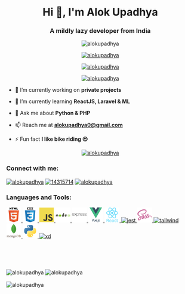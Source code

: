 <h1 align="center">Hi 👋, I'm Alok Upadhya</h1>
<h3 align="center">A mildly lazy developer from India</h3>

<p align="center"> <img src="https://komarev.com/ghpvc/?username=alokupadhya&label=Profile%20views&color=0e75b6&style=flat" alt="alokupadhya" /> </p>

<p align="center"> <a href="https://github.com/ryo-ma/github-profile-trophy"><img src="https://github-profile-trophy.vercel.app/?username=alokupadhya&theme=radical" alt="alokupadhya" /></a> </p>

<p align="center"> <a href="https://twitter.com/alokupadhya" target="blank"><img src="https://img.shields.io/twitter/follow/alokupadhya?logo=twitter&style=for-the-badge" alt="alokupadhya" /></a> </p>

<p align="center"> <a href="https://alokupadhya.cc" target="blank"><img src="https://img.shields.io/website?label=alokupadhya.cc&style=for-the-badge&url=https%3A%2F%2Frishub.cc" alt="alokupadhya" /></a> </p>


- 🔭 I’m currently working on **private projects**

- 🌱 I’m currently learning **ReactJS, Laravel & ML**

- 💬 Ask me about **Python & PHP**

- 📫 Reach me at **alokupadhya0@gmail.com**

- ⚡ Fun fact **I like bike riding 😍**


<p align="center"> <a href="https://open.spotify.com/user/31drjew66te656erjtmaoozu65si" target="blank"><img src="https://spotify-snowy.vercel.app/api/spotify" alt="alokupadhya" /></a> </p>



<h3 align="left">Connect with me:</h3>
<p align="left">
<a href="https://twitter.com/alokupadhya" target=”_blank”><img align="center" src="https://raw.githubusercontent.com/rahuldkjain/github-profile-readme-generator/master/src/images/icons/Social/twitter.svg" alt="alokupadhya" height="30" width="40" /></a>
<a href="https://stackoverflow.com/users/12088879" target="_blank"><img align="center" src="https://raw.githubusercontent.com/rahuldkjain/github-profile-readme-generator/master/src/images/icons/Social/stack-overflow.svg" alt="14315714" height="30" width="40" /></a>
<a href="https://instagram.com/alokupadhya" target="_blank"><img align="center" src="https://raw.githubusercontent.com/rahuldkjain/github-profile-readme-generator/master/src/images/icons/Social/instagram.svg" alt="alokupadhya" height="30" width="40" /></a>
</p>

<h3 align="left">Languages and Tools:</h3>
<p align="left">
    <a href="https://www.w3.org/html/" target="_blank"> <img src="https://raw.githubusercontent.com/devicons/devicon/master/icons/html5/html5-original-wordmark.svg" alt="html5" width="40" height="40"/> </a>
    <a href="https://www.w3schools.com/css/" target="_blank"> <img src="https://raw.githubusercontent.com/devicons/devicon/master/icons/css3/css3-original-wordmark.svg" alt="css3" width="40" height="40"/> </a>
    <a href="https://developer.mozilla.org/en-US/docs/Web/JavaScript" target="_blank"> <img src="https://raw.githubusercontent.com/devicons/devicon/master/icons/javascript/javascript-original.svg" alt="javascript" width="40" height="40"/> </a>
      <a href="https://nodejs.org" target="_blank"> <img src="https://raw.githubusercontent.com/devicons/devicon/master/icons/nodejs/nodejs-original-wordmark.svg" alt="nodejs" width="40" height="40"/> </a>
    <a href="https://expressjs.com" target="_blank"> <img src="https://raw.githubusercontent.com/devicons/devicon/master/icons/express/express-original-wordmark.svg" alt="express" width="40" height="40"/> </a>
      <a href="https://vuejs.org/" target="_blank"> <img src="https://raw.githubusercontent.com/devicons/devicon/master/icons/vuejs/vuejs-original-wordmark.svg" alt="vuejs" width="40" height="40"/> </a>
      <a href="https://reactjs.org/" target="_blank"> <img src="https://raw.githubusercontent.com/devicons/devicon/master/icons/react/react-original-wordmark.svg" alt="react" width="40" height="40"/> </a>
   <a href="https://jestjs.io" target="_blank"> <img src="https://www.vectorlogo.zone/logos/jestjsio/jestjsio-icon.svg" alt="jest" width="40" height="40"/> </a>
      <a href="https://sass-lang.com" target="_blank"> <img src="https://raw.githubusercontent.com/devicons/devicon/master/icons/sass/sass-original.svg" alt="sass" width="40" height="40"/> </a>
    <a href="https://tailwindcss.com/" target="_blank"> <img src="https://www.vectorlogo.zone/logos/tailwindcss/tailwindcss-icon.svg" alt="tailwind" width="40" height="40"/> </a>
    <a href="https://www.mongodb.com/" target="_blank"> <img src="https://raw.githubusercontent.com/devicons/devicon/master/icons/mongodb/mongodb-original-wordmark.svg" alt="mongodb" width="40" height="40"/> </a>
    <a href="https://www.python.org" target="_blank"> <img src="https://raw.githubusercontent.com/devicons/devicon/master/icons/python/python-original.svg" alt="python" width="40" height="40"/> </a>
    <a href="https://www.adobe.com/products/xd.html" target="_blank"> <img src="https://cdn.worldvectorlogo.com/logos/adobe-xd.svg" alt="xd" width="40" height="40"/> </a> 
    </p>

<br>
<br>
<br>

<p><img align="center" src="https://github-readme-stats.vercel.app/api?username=alokupadhya&show_icons=true&locale=en&theme=radical" alt="alokupadhya" />

<img align="center" src="https://github-readme-streak-stats.herokuapp.com/?user=alokupadhya&theme=radical" alt="alokupadhya" />

<img align="center" src="https://github-readme-stats.vercel.app/api/top-langs?username=alokupadhya&show_icons=true&locale=en&layout=compact&theme=radical" alt="alokupadhya" /></p>
